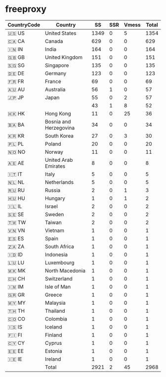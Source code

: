 # freeproxy

|CountryCode|Country|SS|SSR|Vmess|Total|
|  ----  | ----  |  ----  | ----  |  ----  | ----  |
|🇺🇸 US|United States|1349|0|5|1354|
|🇨🇦 CA|Canada|629|0|0|629|
|🇮🇳 IN|India|164|0|0|164|
|🇬🇧 GB|United Kingdom|151|0|0|151|
|🇸🇬 SG|Singapore|135|0|0|135|
|🇩🇪 DE|Germany|123|0|0|123|
|🇫🇷 FR|France|69|0|0|69|
|🇦🇺 AU|Australia|56|1|0|57|
|🇯🇵 JP|Japan|55|0|2|57|
| ||43|1|8|52|
|🇭🇰 HK|Hong Kong|11|0|25|36|
|🇧🇦 BA|Bosnia and Herzegovina|34|0|0|34|
|🇰🇷 KR|South Korea|27|0|3|30|
|🇵🇱 PL|Poland|20|0|0|20|
|🇳🇴 NO|Norway|11|0|0|11|
|🇦🇪 AE|United Arab Emirates|8|0|0|8|
|🇮🇹 IT|Italy|5|0|0|5|
|🇳🇱 NL|Netherlands|5|0|0|5|
|🇷🇺 RU|Russia|2|0|1|3|
|🇭🇺 HU|Hungary|1|0|1|2|
|🇮🇱 IL|Israel|2|0|0|2|
|🇸🇪 SE|Sweden|2|0|0|2|
|🇹🇼 TW|Taiwan|2|0|0|2|
|🇻🇳 VN|Vietnam|1|0|0|1|
|🇪🇸 ES|Spain|1|0|0|1|
|🇿🇦 ZA|South Africa|1|0|0|1|
|🇮🇩 ID|Indonesia|1|0|0|1|
|🇱🇺 LU|Luxembourg|1|0|0|1|
|🇲🇰 MK|North Macedonia|1|0|0|1|
|🇨🇭 CH|Switzerland|1|0|0|1|
|🇮🇲 IM|Isle of Man|1|0|0|1|
|🇬🇷 GR|Greece|1|0|0|1|
|🇲🇾 MY|Malaysia|1|0|0|1|
|🇹🇭 TH|Thailand|1|0|0|1|
|🇨🇴 CO|Colombia|1|0|0|1|
|🇮🇸 IS|Iceland|1|0|0|1|
|🇫🇮 FI|Finland|1|0|0|1|
|🇨🇾 CY|Cyprus|1|0|0|1|
|🇪🇪 EE|Estonia|1|0|0|1|
|🇮🇪 IE|Ireland|1|0|0|1|
||Total|2921|2|45|2968|
